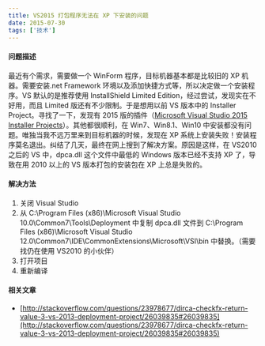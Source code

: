```yaml
---
title: VS2015 打包程序无法在 XP 下安装的问题
date: 2015-07-30
tags: ['技术']
---
```


#### 问题描述

最近有个需求，需要做一个 WinForm 程序，目标机器基本都是比较旧的 XP 机器。需要安装.net Framework 环境以及添加快捷方式等，所以决定做一个安装程序。VS 默认的是推荐使用 InstallShield Limited Edition，经过尝试，发现实在不好用，而且 Limited 版还有不少限制。于是想用以前 VS 版本中的 Installer Project。寻找了一下，发现有 2015 版的插件（[Microsoft Visual Studio 2015 Installer Projects](https://visualstudiogallery.msdn.microsoft.com/003f3135-bbca-4eb2-951d-88820065a124 "Microsoft Visual Studio 2015 Installer Projects")）。其他都很顺利，在 Win7、Win8.1、Win10 中安装都没有问题。唯独当我不远万里来到目标机器的时候，发现在 XP 系统上安装失败！安装程序莫名退出。纠结了几天，最终在网上搜到了解决方案。原因是这样，在 VS2010 之后的 VS 中，dpca.dll 这个文件中最低的 Windows 版本已经不支持 XP 了，导致在用 2010 以上的 VS 版本打包的安装包在 XP 上总是失败的。

#### 解决方法

1. 关闭 Visual Studio
2. 从 C:\Program Files (x86)\Microsoft Visual Studio 10.0\Common7\Tools\Deployment 中复制 dpca.dll 文件到 C:\Program Files (x86)\Microsoft Visual Studio 12.0\Common7\IDE\CommonExtensions\Microsoft\VSI\bin 中替换。（需要找仍在使用 VS2010 的小伙伴）
3. 打开项目
4. 重新编译

#### 相关文章

- [http://stackoverflow.com/questions/23978677/dirca-checkfx-return-value-3-vs-2013-deployment-project/26039835#26039835](http://stackoverflow.com/questions/23978677/dirca-checkfx-return-value-3-vs-2013-deployment-project/26039835#26039835)
